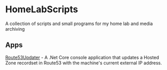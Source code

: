 # HomeLabScripts
A collection of scripts and small programs for my home lab and media archiving

## Apps

[Route53Updater](https://github.com/JustinTisdale/HomeLabScripts/Route53Updater) - A .Net Core console application that updates a Hosted Zone recordset in Route53 with the machine's current external IP address.